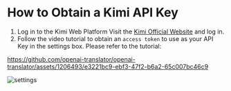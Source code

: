 How to Obtain a Kimi API Key
=======================

1. Log in to the Kimi Web Platform
   Visit the [Kimi Official Website](https://kimi.moonshot.cn) and log in.
2. Follow the video tutorial to obtain an `access token` to use as your API Key in the settings box.
  Please refer to the tutorial:

https://github.com/openai-translator/openai-translator/assets/1206493/e3221bc9-ebf3-47f2-b6a2-65c007bc46c9

![settings](https://github.com/openai-translator/openai-translator/assets/1206493/05ae9463-4777-4c91-8188-bebc545b487e)

